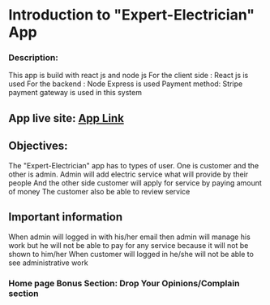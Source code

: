# Introduction to "Expert-Electrician" App

### Description:
This app is build with react js and node js
For the client side : React js is used
For the backend : Node Express is used
Payment method: Stripe payment gateway is used in this system

## App live site:  [App Link](https://expert-electrician.web.app/)

## Objectives:
The "Expert-Electrician" app has to types of user. One is customer and the other is admin.
Admin will add electric service what will provide by their people
And the other side customer will apply for service by paying amount of money
The customer also be able to review service
## Important information
When admin will logged in with his/her email then admin will manage his work but he will not be able to pay for any service because it will not be shown to him/her
When customer will logged in he/she will not be able to see administrative work

### Home page Bonus Section: Drop Your Opinions/Complain section

